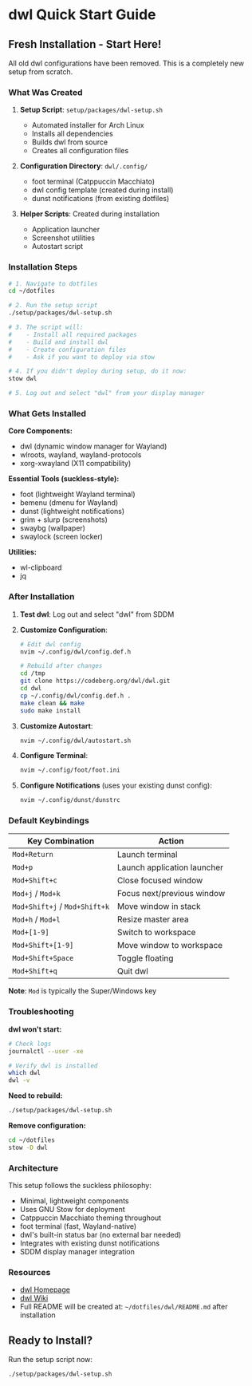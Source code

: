 # dwl Quick Start Guide

## Fresh Installation - Start Here!

All old dwl configurations have been removed. This is a completely new setup from scratch.

### What Was Created

1. **Setup Script**: `setup/packages/dwl-setup.sh`
   - Automated installer for Arch Linux
   - Installs all dependencies
   - Builds dwl from source
   - Creates all configuration files

2. **Configuration Directory**: `dwl/.config/`
   - foot terminal (Catppuccin Macchiato)
   - dwl config template (created during install)
   - dunst notifications (from existing dotfiles)

3. **Helper Scripts**: Created during installation
   - Application launcher
   - Screenshot utilities
   - Autostart script

### Installation Steps

```bash
# 1. Navigate to dotfiles
cd ~/dotfiles

# 2. Run the setup script
./setup/packages/dwl-setup.sh

# 3. The script will:
#    - Install all required packages
#    - Build and install dwl
#    - Create configuration files
#    - Ask if you want to deploy via stow

# 4. If you didn't deploy during setup, do it now:
stow dwl

# 5. Log out and select "dwl" from your display manager
```

### What Gets Installed

**Core Components:**
- dwl (dynamic window manager for Wayland)
- wlroots, wayland, wayland-protocols
- xorg-xwayland (X11 compatibility)

**Essential Tools (suckless-style):**
- foot (lightweight Wayland terminal)
- bemenu (dmenu for Wayland)
- dunst (lightweight notifications)
- grim + slurp (screenshots)
- swaybg (wallpaper)
- swaylock (screen locker)

**Utilities:**
- wl-clipboard
- jq

### After Installation

1. **Test dwl**: Log out and select "dwl" from SDDM

2. **Customize Configuration**:
   ```bash
   # Edit dwl config
   nvim ~/.config/dwl/config.def.h
   
   # Rebuild after changes
   cd /tmp
   git clone https://codeberg.org/dwl/dwl.git
   cd dwl
   cp ~/.config/dwl/config.def.h .
   make clean && make
   sudo make install
   ```

3. **Customize Autostart**:
   ```bash
   nvim ~/.config/dwl/autostart.sh
   ```

4. **Configure Terminal**:
   ```bash
   nvim ~/.config/foot/foot.ini
   ```

5. **Configure Notifications** (uses your existing dunst config):
   ```bash
   nvim ~/.config/dunst/dunstrc
   ```

### Default Keybindings

| Key Combination | Action |
|----------------|--------|
| `Mod+Return` | Launch terminal |
| `Mod+p` | Launch application launcher |
| `Mod+Shift+c` | Close focused window |
| `Mod+j` / `Mod+k` | Focus next/previous window |
| `Mod+Shift+j` / `Mod+Shift+k` | Move window in stack |
| `Mod+h` / `Mod+l` | Resize master area |
| `Mod+[1-9]` | Switch to workspace |
| `Mod+Shift+[1-9]` | Move window to workspace |
| `Mod+Shift+Space` | Toggle floating |
| `Mod+Shift+q` | Quit dwl |

**Note**: `Mod` is typically the Super/Windows key

### Troubleshooting

**dwl won't start:**
```bash
# Check logs
journalctl --user -xe

# Verify dwl is installed
which dwl
dwl -v
```

**Need to rebuild:**
```bash
./setup/packages/dwl-setup.sh
```

**Remove configuration:**
```bash
cd ~/dotfiles
stow -D dwl
```

### Architecture

This setup follows the suckless philosophy:
- Minimal, lightweight components
- Uses GNU Stow for deployment
- Catppuccin Macchiato theming throughout
- foot terminal (fast, Wayland-native)
- dwl's built-in status bar (no external bar needed)
- Integrates with existing dunst notifications
- SDDM display manager integration

### Resources

- [dwl Homepage](https://codeberg.org/dwl/dwl)
- [dwl Wiki](https://codeberg.org/dwl/dwl/wiki)
- Full README will be created at: `~/dotfiles/dwl/README.md` after installation

## Ready to Install?

Run the setup script now:
```bash
./setup/packages/dwl-setup.sh
```